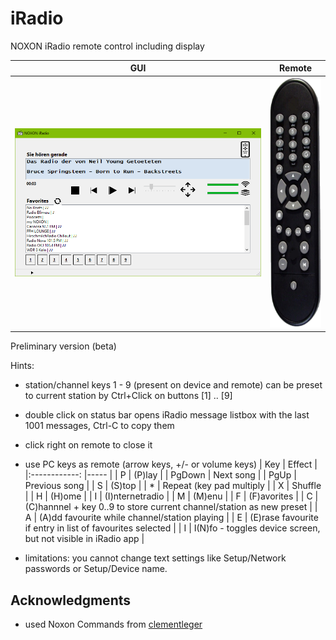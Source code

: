 # iRadio
NOXON iRadio remote control including display

| GUI  | Remote |
|:------------: |-----   |
| ![iRadio screenshot](https://github.com/ThomasHeinrichSchmidt/iRadio/blob/master/iRadio/Resources/NOXONiRadioScreenshot.png?raw=true)             | <img src="https://github.com/ThomasHeinrichSchmidt/iRadio/blob/master/iRadio/Properties/iRadio-Remote-Control.png?raw=true"  height="400"> |



Preliminary version (beta)

Hints:
* station/channel keys 1 - 9 (present on device and remote) can be preset to current station by Ctrl+Click on buttons [1] .. [9]
* double click on status bar opens iRadio message listbox with the last 1001 messages, Ctrl-C to copy them
* click right on remote to close it
* use PC keys as remote (arrow keys, +/- or volume keys)
	| Key  | Effect |
	|:------------: |-----   |
	| P             | (P)lay |
	| PgDown        | Next song |
	| PgUp          | Previous song |
	| S             | (S)top |
	| *             | Repeat (key pad multiply |
	| X             | Shuffle |
	| H             | (H)ome |
	| I             | (I)nternetradio |
	| M             | (M)enu |
	| F             | (F)avorites |
	| C             | (C)hannnel + key 0..9 to store current channel/station as new preset  |
	| A             | (A)dd favourite while channel/station playing |
	| E             | (E)rase favourite if entry in list of favourites selected  |
	| I             | I(N)fo - toggles device screen, but not visible in iRadio app |


* limitations: you cannot change text settings like Setup/Network passwords or Setup/Device name.

## Acknowledgments
* used Noxon Commands from [clementleger](https://github.com/clementleger/noxonremote)

